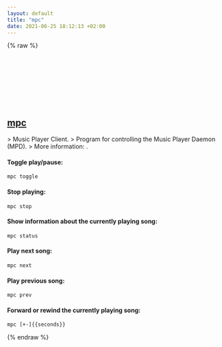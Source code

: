 ```yaml
---
layout: default
title: "mpc"
date: 2021-06-25 18:12:13 +02:00
---
```

{% raw %}
<h2 id="mpc">
  <a href="/en/common/mpc.html">mpc</a> <a href="#mpc"><svg class="icon">
    <use href="/assets/images/unicode_sprite.svg#link" />
  </svg></a>
</h2>
> Music Player Client.
> Program for controlling the Music Player Daemon (MPD).
> More information: <https://www.musicpd.org/clients/mpc>.

#### Toggle play/pause:
```shell
mpc toggle
```
#### Stop playing:
```shell
mpc stop
```
#### Show information about the currently playing song:
```shell
mpc status
```
#### Play next song:
```shell
mpc next
```
#### Play previous song:
```shell
mpc prev
```
#### Forward or rewind the currently playing song:
```shell
mpc [+-]{{seconds}}
```
{% endraw %}